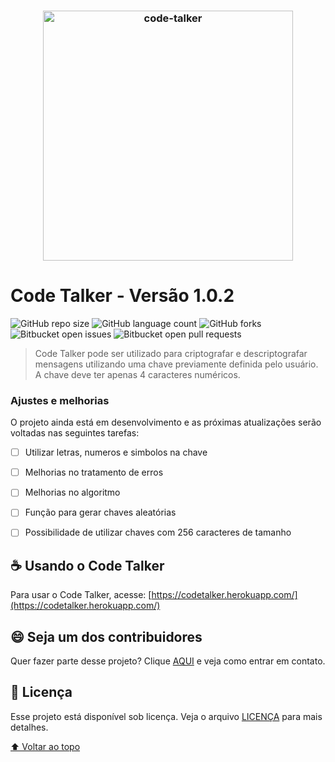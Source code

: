 <h3 align="center">

<img src="https://codetalker.herokuapp.com/assets/images/logo.png" alt="code-talker" width="400" />
</h3>

 # Code Talker - Versão 1.0.2

![GitHub repo size](https://img.shields.io/github/repo-size/gushpat/code-talker?style=for-the-badge)
![GitHub language count](https://img.shields.io/github/languages/count/gushpat/code-talker?style=for-the-badge)
![GitHub forks](https://img.shields.io/github/forks/gushpat/code-talker?style=for-the-badge)
![Bitbucket open issues](https://img.shields.io/bitbucket/issues/gushpat/code-talker?style=for-the-badge)
![Bitbucket open pull requests](https://img.shields.io/bitbucket/pr-raw/gushpat/code-talker?style=for-the-badge)


> Code Talker pode ser utilizado para criptografar e descriptografar mensagens utilizando uma chave previamente definida pelo usuário. A chave deve ter apenas 4 caracteres numéricos.

### Ajustes e melhorias

O projeto ainda está em desenvolvimento e as próximas atualizações serão voltadas nas seguintes tarefas:

- [ ] Utilizar letras, numeros e simbolos na chave
- [ ] Melhorias no tratamento de erros
- [ ] Melhorias no algoritmo
- [ ] Função para gerar chaves aleatórias
- [ ] Possibilidade de utilizar chaves com 256 caracteres de tamanho


## ☕ Usando o Code Talker

Para usar o Code Talker, acesse: [https://codetalker.herokuapp.com/](https://codetalker.herokuapp.com/)

## 😄 Seja um dos contribuidores<br>

Quer fazer parte desse projeto? Clique [AQUI](https://github.com/gushpat/) e veja como entrar em contato.

## 📝 Licença

Esse projeto está disponível sob licença. Veja o arquivo [LICENÇA](LICENSE.md) para mais detalhes.

[⬆ Voltar ao topo](code-talker)<br>
